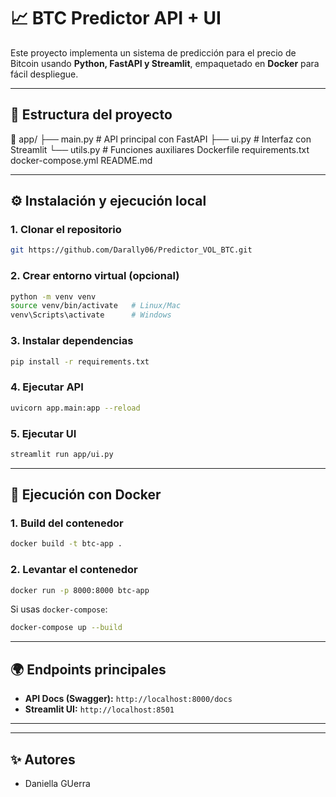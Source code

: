 # 📈 BTC Predictor API + UI

Este proyecto implementa un sistema de predicción para el precio de Bitcoin usando **Python, FastAPI y Streamlit**, empaquetado en **Docker** para fácil despliegue.

---

## 📂 Estructura del proyecto
📂 app/
├── main.py       # API principal con FastAPI
├── ui.py         # Interfaz con Streamlit
└── utils.py      # Funciones auxiliares
Dockerfile
requirements.txt
docker-compose.yml
README.md

---

## ⚙️ Instalación y ejecución local

### 1. Clonar el repositorio
```bash
git https://github.com/Darally06/Predictor_VOL_BTC.git
```

### 2. Crear entorno virtual (opcional)

```bash
python -m venv venv
source venv/bin/activate   # Linux/Mac
venv\Scripts\activate      # Windows
```

### 3. Instalar dependencias

```bash
pip install -r requirements.txt
```

### 4. Ejecutar API

```bash
uvicorn app.main:app --reload
```

### 5. Ejecutar UI

```bash
streamlit run app/ui.py
```

---

## 🐳 Ejecución con Docker

### 1. Build del contenedor

```bash
docker build -t btc-app .
```

### 2. Levantar el contenedor

```bash
docker run -p 8000:8000 btc-app
```

Si usas `docker-compose`:

```bash
docker-compose up --build
```

---

## 🌍 Endpoints principales

* **API Docs (Swagger):** `http://localhost:8000/docs`
* **Streamlit UI:** `http://localhost:8501`

---

---

## ✨ Autores

* Daniella GUerra

```